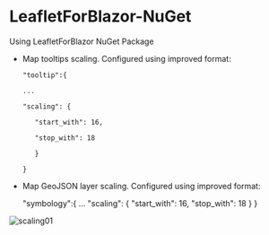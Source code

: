 # LeafletForBlazor-NuGet
 Using LeafletForBlazor NuGet Package

 - Map tooltips scaling. Configured using improved format:

       "tooltip":{

       ...
   
       "scaling": {
       
          "start_with": 16,

          "stop_with": 18
        
          }
          
       }

 - Map GeoJSON layer scaling. Configured using improved format:

   "symbology":{
   ...
       "scaling": {
        "start_with": 16,
        "stop_with": 18
        }
       }

![scaling01](https://user-images.githubusercontent.com/8348463/221374917-8a662947-6ae7-4ddb-9cf7-7ae79329c72b.gif)
